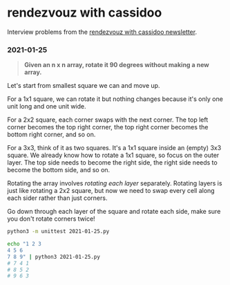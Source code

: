 # rendezvouz with cassidoo

Interview problems from the [rendezvouz with cassidoo newsletter](https://cassidoo.co/newsletter/).

### 2021-01-25

> **Given an n x n array, rotate it 90 degrees without making a new array.**

Let's start from smallest square we can and move up.

For a 1x1 square, we can rotate it but nothing changes because it's only one unit long and one unit wide.

For a 2x2 square, each corner swaps with the next corner. The top left corner becomes the top right corner, the top right corner becomes the bottom right corner, and so on.

For a 3x3, think of it as two squares. It's a 1x1 square inside an (empty) 3x3 square. We already know how to rotate a 1x1 square, so focus on the outer layer. The top side needs to become the right side, the right side needs to become the bottom side, and so on.

Rotating the array involves _rotating each layer_ separately. Rotating layers is just like rotating a 2x2 square, but now we need to swap every cell along each sider rather than just corners.

Go down through each layer of the square and rotate each side, make sure you don't rotate corners twice!

```sh
python3 -m unittest 2021-01-25.py

echo "1 2 3
4 5 6
7 8 9" | python3 2021-01-25.py
# 7 4 1
# 8 5 2
# 9 6 3
```
